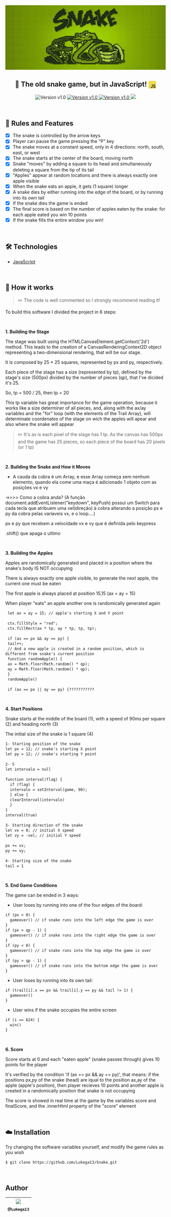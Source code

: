 <img src="./snake-banner.jpg">

<h2 align="center">🐍 The old snake game, but in JavaScript!
<img alt="JavaScript" align="center" width="24px" src="https://raw.githubusercontent.com/github/explore/80688e429a7d4ef2fca1e82350fe8e3517d3494d/topics/javascript/javascript.png"/>
</h2>

<p align="center">
<a hred="https://github.com/Lukega13/Snake">
<img alt="Version v1.0" src="https://img.shields.io/static/v1?label=version&message=v1.0&color=rgb(31,54,125)&style=flat&logo=none">
</a>

<a href="https://github.com/Lukega13/Snake">
<img alt="Version v1.0" src="https://img.shields.io/static/v1?label=status&message=ready&color=rgb(107,200,105)&style=flat&logo=none">
</a>

<a href="https://github.com/Lukega13/Snake/blob/master/LICENSE.md">
<img alt="Version v1.0" src="https://img.shields.io/static/v1?label=license&message=MIT&color=rgb(31,54,125)&style=flat&logo=none">
</a>

<a href="www.linkedin.com/in/luke-guimaraes">
<img src="https://img.shields.io/badge/-LinkedIn-blue?style=flat&logo=Linkedin&logoColor=white">
</a>
</p>

<br/>

## 📜 Rules and Features
- [X] The snake is controlled by the arrow keys
- [X] Player can pause the game pressing the "P" key
- [X] The snake moves at a constant speed, only in 4 directions: north, south, east, or west
- [X] The snake starts at the center of the board, moving north
- [X] Snake "moves" by adding a square to its head and simultaneously deleting a square from the tip of its tail
- [X] "Apples" appear at random locations and there is always exactly one apple visible
- [X] When the snake eats an apple, it gets (1 square) longer
- [X] A snake dies by either running into the edge of the board, or by running into its own tail
- [X] If the snake dies the game is ended
- [X] The final score is based on the number of apples eaten by the snake: for each apple eated you win 10 points
- [X] If the snake fills the entire window you win!

<br/>

## 🛠 Technologies
- [JavaScript](https://www.javascript.com/)

<br/>

## 🤔 How it works

> ✏️ The code is well commented so I strongly recommend reading it!

To build this software I divided the project in 6 steps:

<br />

**1. Building the Stage**

The stage was built using the HTMLCanvasElement.getContext('2d') method. This leads to the creation of a CanvasRenderingContext2D object representing a two-dimensional rendering, that will be our stage.

It is composed by 25 * 25 squares, represented by px and py, respectively.

Each piece of the stage has a size (represented by tp), defined by the stage's size (500px) divided by the number of pieces (qp), that I've dicided it's 25.

So, tp = 500 / 25, then tp = 20

This tp variable has great importance for the game operation, because it works like a size determiner of all pieces, and, along with the ax/ay variables and the "for" loop (with the elements of the Trail Array), will determinate coordenates of the stage on wich the apples will apear and also where the snake will appear

> ✏️ It's as is each pixel of the stage has 1 tp. As the canvas has 500px and the game has 25 pieces, so each piece of the board has 20 pixels (or 1 tp)

<br />

**2. Building the Snake and How it Moves**
- A cauda da cobra é um Array, e esse Array começa sem nenhum elemento, quando ela come uma maça é adicionado 1 objeto com as posições vx e vy

->>>> Como a cobra anda? (A função document.addEventListener("keydown", keyPush) possui um Switch para cada tecla que atribuem uma vel(direção) à cobra alterando a posição px e py da cobra pelas variaveis vx, e o loop....)

px e py que recebem a velocidade vx e vy que é definida pelo keypress

.shift() que apaga o ultimo

<br />

**3. Building the Apples**

Apples are randomically generated and placed in a position where the snake's body IS NOT occupying

There is always exactly one apple visible, to generate the next apple, the current one must be eaten 

The first apple is always placed at position 15,15 (ax = ay = 15)

When player "eats" an apple another one is randomically generated again

```
 let ax = ay = 15; // apple's starting X and Y point
 
 ctx.fillStyle = "red";
 ctx.fillRect(ax * tp, ay * tp, tp, tp);
 
 if (ax == px && ay == py) {
 tail++;
 // And a new apple is created in a random position, which is different from snake's current position
 function randomApple() {
 ax = Math.floor(Math.random() * qp);
 ay = Math.floor(Math.random() * qp);
 }
 randomApple()
 
 if (ax == px || ay == py) {???????????
```

<br />

**4. Start Positions**

Snake starts at the middle of the board (1), with a speed of 90ms per square (2) and heading north (3)

The initial size of the snake is 1 square (4) 

```
1- Starting position of the snake
let px = 12; // snake's starting X point
let py = 12; // snake's starting Y point
    
2- S
let intervalo = null

function interval(flag) {
  if (flag) {
  intervalo = setInterval(game, 90);
  } else {
  clearInterval(intervalo)
  }
}
interval(true)

3- Starting direction of the snake
let vx = 0; // initial X speed
let vy = -vel; // initial Y speed

px += vx;
py += vy;

4- Starting size of the snake
tail = 1
```

<br />

**5. End Game Conditions**

The game can be ended in 3 ways:

- User loses by running into one of the four edges of the board:
```
if (px < 0) {
  gameover() // if snake runs into the left edge the game is over
}
if (px > qp - 1) {
  gameover() // if snake runs into the right edge the game is over
}
if (py < 0) {
  gameover() // if snake runs into the top edge the game is over
}
if (py > qp - 1) {
  gameover() // if snake runs into the bottom edge the game is over
}
```

- User loses by running into its own tail: 
```
if (trail[i].x == px && trail[i].y == py && tail != 1) {
  gameover()
}
```

- User wins if the snake occupies the entire screen
```
if (i == 624) {
  win()
}
```

<br />

**6. Score**

Score starts at 0 and each "eaten apple" (snake passes through) gives 10 points for the player

It's verified by the condition 'if (ax == px && ay == py)', that means: if the positions px,py of the snake (head)
are iqual to the position ax,ay of the apple (apple's position), then player recieves 10 points and another apple is 
created in a randomically position that snake is not occupying 

The score is showed in real time at the game by the variables score and finalScore, and the .innerHtml property of the "score" element

<br/>

## ☁️ Installation
Try changing the software variables yourself, and modify the game rules as you wish

```
$ git clone https://github.com/Lukega13/Snake.git
```

<br/>

## Author
| [<img src="https://avatars.githubusercontent.com/u/68627544?s=460&u=eb801d3c7b0c228bf6ee1d02341d24ddf278589f&v=4" width="155"><br><sub>@Lukega13</sub>](https://github.com/Lukega13) |
| :---: |
